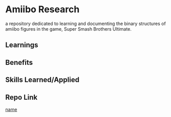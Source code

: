 # Amiibo Research

a repository dedicated to learning and documenting the binary structures of amiibo figures in the game, Super Smash Brothers Ultimate.


## Learnings


## Benefits


## Skills Learned/Applied


## Repo Link

[name](url)